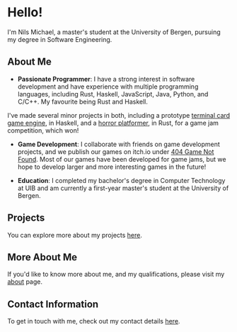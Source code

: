 # Hello!

I'm Nils Michael, a master's student at the University of Bergen, pursuing my degree in Software Engineering.

## About Me

- **Passionate Programmer**: I have a strong interest in software development and have experience with multiple programming languages, including Rust, Haskell, JavaScript, Java, Python, and C/C++. My favourite being Rust and Haskell.

I've made several minor projects in both, including a prototype [terminal card game engine](https://github.com/Neelzee/CardEngine), in Haskell, and a [horror platformer](https://github.com/MikalDr/GameJamFall2023), in Rust, for a game jam competition, which won!

- **Game Development**: I collaborate with friends on game development projects, and we publish our games on itch.io under [404 Game Not Found](https://game-not-found.itch.io/). Most of our games have been developed for game jams, but we hope to develop larger and more interesting games in the future!

- **Education**: I completed my bachelor's degree in Computer Technology at UIB and am currently a first-year master's student at the University of Bergen.

## Projects

You can explore more about my projects [here](projects).

## More About Me

If you'd like to know more about me, and my qualifications, please visit my [about](about) page.

## Contact Information

To get in touch with me, check out my contact details [here](contact).
